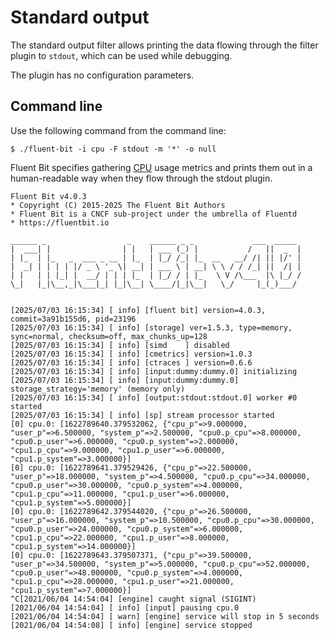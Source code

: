 # Standard output

The standard output filter allows printing the data flowing through the filter plugin to `stdout`, which can be used while debugging.

The plugin has no configuration parameters.

## Command line

Use the following command from the command line:

```shell
$ ./fluent-bit -i cpu -F stdout -m '*' -o null
```

Fluent Bit specifies gathering [CPU](../inputs/cpu-metrics.md) usage metrics and prints them out in a human-readable way when they flow through the stdout plugin.

```text
Fluent Bit v4.0.3
* Copyright (C) 2015-2025 The Fluent Bit Authors
* Fluent Bit is a CNCF sub-project under the umbrella of Fluentd
* https://fluentbit.io

______ _                  _    ______ _ _             ___  _____
|  ___| |                | |   | ___ (_) |           /   ||  _  |
| |_  | |_   _  ___ _ __ | |_  | |_/ /_| |_  __   __/ /| || |/' |
|  _| | | | | |/ _ \ '_ \| __| | ___ \ | __| \ \ / / /_| ||  /| |
| |   | | |_| |  __/ | | | |_  | |_/ / | |_   \ V /\___  |\ |_/ /
\_|   |_|\__,_|\___|_| |_|\__| \____/|_|\__|   \_/     |_(_)___/


[2025/07/03 16:15:34] [ info] [fluent bit] version=4.0.3, commit=3a91b155d6, pid=23196
[2025/07/03 16:15:34] [ info] [storage] ver=1.5.3, type=memory, sync=normal, checksum=off, max_chunks_up=128
[2025/07/03 16:15:34] [ info] [simd    ] disabled
[2025/07/03 16:15:34] [ info] [cmetrics] version=1.0.3
[2025/07/03 16:15:34] [ info] [ctraces ] version=0.6.6
[2025/07/03 16:15:34] [ info] [input:dummy:dummy.0] initializing
[2025/07/03 16:15:34] [ info] [input:dummy:dummy.0] storage_strategy='memory' (memory only)
[2025/07/03 16:15:34] [ info] [output:stdout:stdout.0] worker #0 started
[2025/07/03 16:15:34] [ info] [sp] stream processor started
[0] cpu.0: [1622789640.379532062, {"cpu_p"=>9.000000, "user_p"=>6.500000, "system_p"=>2.500000, "cpu0.p_cpu"=>8.000000, "cpu0.p_user"=>6.000000, "cpu0.p_system"=>2.000000, "cpu1.p_cpu"=>9.000000, "cpu1.p_user"=>6.000000, "cpu1.p_system"=>3.000000}]
[0] cpu.0: [1622789641.379529426, {"cpu_p"=>22.500000, "user_p"=>18.000000, "system_p"=>4.500000, "cpu0.p_cpu"=>34.000000, "cpu0.p_user"=>30.000000, "cpu0.p_system"=>4.000000, "cpu1.p_cpu"=>11.000000, "cpu1.p_user"=>6.000000, "cpu1.p_system"=>5.000000}]
[0] cpu.0: [1622789642.379544020, {"cpu_p"=>26.500000, "user_p"=>16.000000, "system_p"=>10.500000, "cpu0.p_cpu"=>30.000000, "cpu0.p_user"=>24.000000, "cpu0.p_system"=>6.000000, "cpu1.p_cpu"=>22.000000, "cpu1.p_user"=>8.000000, "cpu1.p_system"=>14.000000}]
[0] cpu.0: [1622789643.379507371, {"cpu_p"=>39.500000, "user_p"=>34.500000, "system_p"=>5.000000, "cpu0.p_cpu"=>52.000000, "cpu0.p_user"=>48.000000, "cpu0.p_system"=>4.000000, "cpu1.p_cpu"=>28.000000, "cpu1.p_user"=>21.000000, "cpu1.p_system"=>7.000000}]
^C[2021/06/04 14:54:04] [engine] caught signal (SIGINT)
[2021/06/04 14:54:04] [ info] [input] pausing cpu.0
[2021/06/04 14:54:04] [ warn] [engine] service will stop in 5 seconds
[2021/06/04 14:54:08] [ info] [engine] service stopped
```